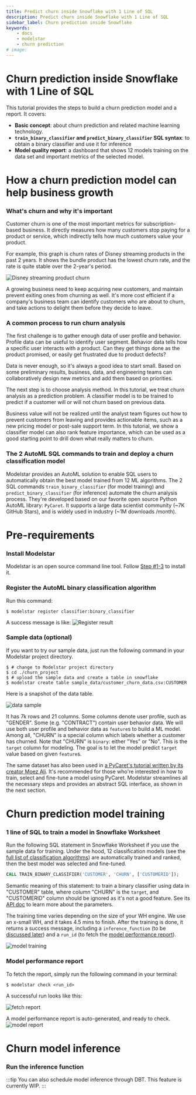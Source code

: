 ```yaml
---
title: Predict churn inside Snowflake with 1 Line of SQL
description: Predict churn inside Snowflake with 1 Line of SQL
sidebar_label: Churn prediction inside Snowflake
keywords:
    - docs
    - modelstar
    - churn prediction
# image: 
---
```



# Churn prediction inside Snowflake with 1 Line of SQL

This tutorial provides the steps to build a churn prediction model and a report. It covers:

-   **Basic concept**: about churn prediction and related machine learning technology.
-   **`train_binary_classifier` and `predict_binary_classifier` SQL syntax**: to obtain a binary classifier and use it for inference
-   **Model quality report**: a dashboard that shows 12 models training on the data set and important metrics of the selected model. 


# How a churn prediction model can help business growth

### What's churn and why it's important
Customer churn is one of the most important metrics for subscription-based business. It directly measures how many customers stop paying for a product or service, which indirectly tells how much customers value your product.

For example, this graph is churn rates of Disney streaming products in the past 2 years. It shows the bundle product has the lowest churn rate, and the rate is quite stable over the 2-year's period.

![Disney streaming product churn](disney-data.webp)

A growing business need to keep acquiring new customers, and maintain prevent exiting ones from churning as well. It's more cost efficient if a company's business team can identify customers who are about to churn, and take actions to delight them before they decide to leave.


### A common process to run churn analysis

The first challenge is to gather enough data of user profile and behavior. Profile data can be useful to identify user segment. Behavior data tells  how a specific user interacts with a product. Can they get things done as the product promised, or easily get frustrated due to product defects?

Data is never enough, so it's always a good idea to start small. Based on some preliminary results, business, data, and engineering teams can collaboratively design new metrics and add them based on priorities. 

The next step is to choose analysis method. In this tutorial, we treat churn analysis as a prediction problem. A classifier model is to be trained to predict if a customer will or will not churn based on previous data.

Business value will not be realized until the analyst team figures out how to prevent customers from leaving and provides actionable items, such as a new pricing model or post-sale support term. In this tutorial, we show a classifier model can also rank feature importance, which can be used as a good starting point to drill down what really matters to churn.

### The 2 AutoML SQL commands to train and deploy a churn classification model

Modelstar provides an AutoML solution to enable SQL users to automatically obtain the best model trained from 12 ML algorithms. The 2 SQL commands `train_binary_classifier` (for model training) and `predict_binary_classifier` (for inference) automate the churn analysis process. They're developed based on our favorite open source Python AutoML library: `PyCaret`. It supports a large data scientist community (~7K GitHub Stars), and is widely used in industry (~1M downloads /month).

# Pre-requirements

### Install Modelstar

Modelstar is an open source command line tool. Follow [Step #1-3](https://modelstar.io/docs/quickstart/) to install it. 


### Register the AutoML binary classification algorithm

Run this command:

```shell
$ modelstar register classifier:binary_classifier
```

A success message is like:
![Register result](./register-churn.png)

### Sample data (optional)

If you want to try our sample data, just run the following command in your Modelstar project directory.

```shell
$ # change to Modelstar project directory
$ cd ./churn_project
$ # upload the sample data and create a table in snowflake
$ modelstar create table sample_data/customer_churn_data.csv:CUSTOMER
```
Here is a snapshot of the data table. 

![data sample](data-head.png)

It has 7k rows and 21 columns. Some columns denote user profile, such as "GENDER". Some (e.g. "CONTRACT") contain user behavior data. We will use both user profile and behavior data as `feature`s to build a ML model. Among all, "CHURN" is a special column which labels whether a customer has churned. Note that "CHURN" is `binary`: either "Yes" or "No". This is the `target` column for modeling. The goal is to let the model predict `target` value based on given `feature`s.

The same dataset has also been used in [a PyCaret's tutorial written by its creator Moez Ali](https://towardsdatascience.com/predict-customer-churn-the-right-way-using-pycaret-8ba6541608ac). It's recommended for those who're interested in how to train, select and fine-tune a model using PyCaret. Modelstar streamlines all the necessary steps and provides an abstract SQL interface, as shown in the next section.


# Churn prediction model training

### 1 line of SQL to train a model in Snowflake Worksheet

Run the following SQL statement in Snowflake Worksheet if you use the sample data for training. Under the hood, 12 classification models (see the [full list of classification algorithms](../../api/ml-sql-functions/train-binary-classifier/#algorithm-details)) are automatically trained and ranked, then the best model was selected and fine-tuned. 

```sql
CALL TRAIN_BINARY_CLASSIFIER('CUSTOMER', 'CHURN', ['CUSTOMERID']);
```
Semantic meaning of this statement: to train a binary classifier using data in "CUSTOMER" table, where column "CHURN" is the `target`, and "CUSTOMERID" column should be ignored as it's not a good feature. See its [API doc](../../api/ml-sql-functions/train-binary-classifier/) to learn more about the parameters.

The training time varies depending on the size of your WH engine. We use an x-small WH, and it takes 4.5 mins to finish. After the training is done, it returns a success message, including a `inference_function` (to be [discussed later](#run-inference-function)) and a `run_id` (to fetch the [model performance report](#model-performance-report)).

![model training](sql-training.png)


### Model performance report
To fetch the report, simply run the following command in your terminal:

```shell
$ modelstar check <run_id>
```

A successful run looks like this:

![fetch report](check-command.png)

A model performance report is auto-generated, and ready to check.
![model report](model-report.png)

# Churn model inference

### Run the inference function

:::tip
You can also schedule model inference through DBT. This feature is currently WIP.
:::